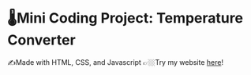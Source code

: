 # 🌡️Mini Coding Project: Temperature Converter
✍️Made with HTML, CSS, and Javascript
👉🏼Try my website [here](https://revou-fundamental-course.github.io/10-jun-24-m-hilmy-erryanto/)!